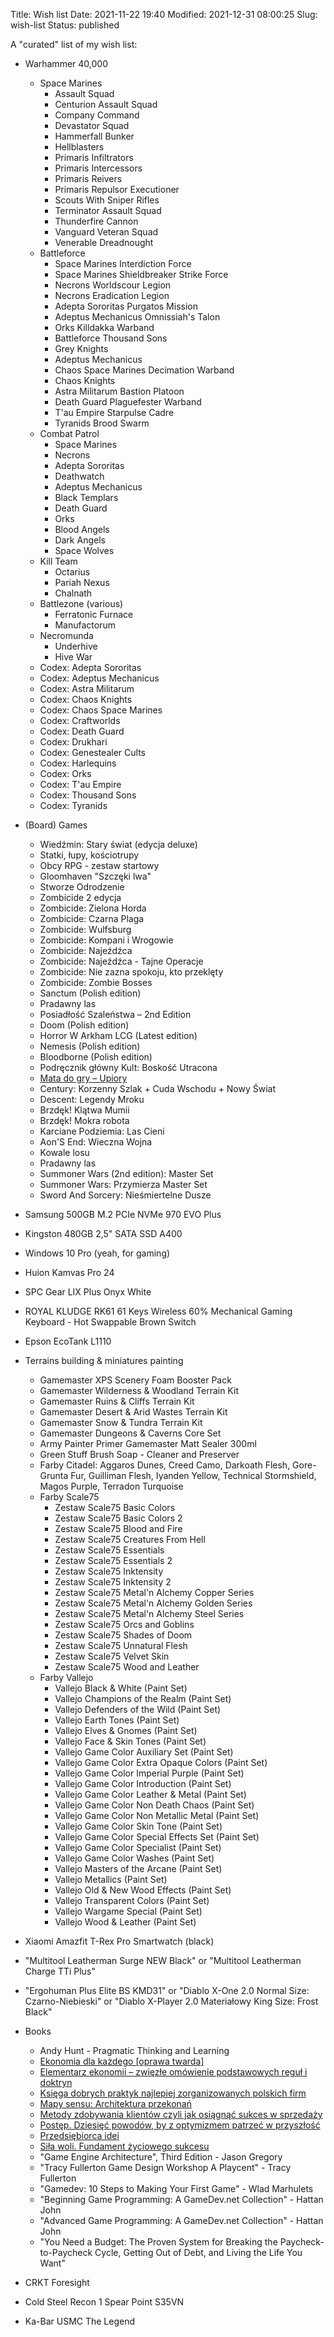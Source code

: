 Title: Wish list
Date: 2021-11-22 19:40
Modified: 2021-12-31 08:00:25
Slug: wish-list
Status: published

A "curated" list of my wish list:

- Warhammer 40,000
    - Space Marines
        - Assault Squad
        - Centurion Assault Squad
        - Company Command
        - Devastator Squad
        - Hammerfall Bunker
        - Hellblasters
        - Primaris Infiltrators
        - Primaris Intercessors
        - Primaris Reivers
        - Primaris Repulsor Executioner
        - Scouts With Sniper Rifles
        - Terminator Assault Squad
        - Thunderfire Cannon
        - Vanguard Veteran Squad
        - Venerable Dreadnought
    - Battleforce
        - Space Marines Interdiction Force
        - Space Marines Shieldbreaker Strike Force
        - Necrons Worldscour Legion
        - Necrons Eradication Legion
        - Adepta Sororitas Purgatos Mission
        - Adeptus Mechanicus Omnissiah's Talon
        - Orks Killdakka Warband
        - Battleforce Thousand Sons
        - Grey Knights
        - Adeptus Mechanicus
        - Chaos Space Marines Decimation Warband
        - Chaos Knights
        - Astra Militarum Bastion Platoon
        - Death Guard Plaguefester Warband
        - T'au Empire Starpulse Cadre
        - Tyranids Brood Swarm
    - Combat Patrol
        - Space Marines
        - Necrons
        - Adepta Sororitas
        - Deathwatch
        - Adeptus Mechanicus
        - Black Templars
        - Death Guard
        - Orks
        - Blood Angels
        - Dark Angels
        - Space Wolves
    - Kill Team
        - Octarius
        - Pariah Nexus
        - Chalnath
    - Battlezone (various)
        - Ferratonic Furnace
        - Manufactorum
    - Necromunda
        - Underhive
        - Hive War
    - Codex: Adepta Sororitas
    - Codex: Adeptus Mechanicus
    - Codex: Astra Militarum
    - Codex: Chaos Knights
    - Codex: Chaos Space Marines
    - Codex: Craftworlds
    - Codex: Death Guard
    - Codex: Drukhari
    - Codex: Genestealer Cults
    - Codex: Harlequins
    - Codex: Orks
    - Codex: T'au Empire
    - Codex: Thousand Sons
    - Codex: Tyranids

- (Board) Games
    - Wiedźmin: Stary świat (edycja deluxe)
    - Statki, łupy, kościotrupy
    - Obcy RPG - zestaw startowy
    - Gloomhaven "Szczęki lwa"
    - Stworze Odrodzenie
    - Zombicide 2 edycja
    - Zombicide: Zielona Horda
    - Zombicide: Czarna Plaga
    - Zombicide: Wulfsburg
    - Zombicide: Kompani i Wrogowie
    - Zombicide: Najeźdźca
    - Zombicide: Najeźdźca - Tajne Operacje
    - Zombicide: Nie zazna spokoju, kto przeklęty
    - Zombicide: Zombie Bosses
    - Sanctum (Polish edition)
    - Pradawny las
    - Posiadłość Szaleństwa – 2nd Edition
    - Doom (Polish edition)
    - Horror W Arkham LCG (Latest edition)
    - Nemesis (Polish edition)
    - Bloodborne (Polish edition)
    - Podręcznik główny Kult: Boskość Utracona
    - [Mata do gry – Upiory](https://whatthefrog.pl/produkt/mata-do-gry-2/)
    - Century: Korzenny Szlak + Cuda Wschodu + Nowy Świat
    - Descent: Legendy Mroku
    - Brzdęk! Klątwa Mumii
    - Brzdęk! Mokra robota
    - Karciane Podziemia: Las Cieni
    - Aon'S End: Wieczna Wojna
    - Kowale losu
    - Pradawny las
    - Summoner Wars (2nd edition): Master Set
    - Summoner Wars: Przymierza Master Set
    - Sword And Sorcery: Nieśmiertelne Dusze
- Samsung 500GB M.2 PCIe NVMe 970 EVO Plus
- Kingston 480GB 2,5" SATA SSD A400
- Windows 10 Pro (yeah, for gaming)
- Huion Kamvas Pro 24
- SPC Gear LIX Plus Onyx White
- ROYAL KLUDGE RK61 61 Keys Wireless 60% Mechanical Gaming Keyboard - Hot Swappable Brown Switch
- Epson EcoTank L1110
- Terrains building & miniatures painting
    - Gamemaster XPS Scenery Foam Booster Pack
    - Gamemaster Wilderness & Woodland Terrain Kit
    - Gamemaster Ruins & Cliffs Terrain Kit
    - Gamemaster Desert & Arid Wastes Terrain Kit
    - Gamemaster Snow & Tundra Terrain Kit
    - Gamemaster Dungeons & Caverns Core Set
    - Army Painter Primer Gamemaster Matt Sealer 300ml
    - Green Stuff Brush Soap - Cleaner and Preserver
    - Farby Citadel: Aggaros Dunes, Creed Camo, Darkoath Flesh, Gore-Grunta Fur, Guilliman Flesh, Iyanden Yellow, Technical Stormshield, Magos Purple, Terradon Turquoise
    - Farby Scale75
        - Zestaw Scale75 Basic Colors
        - Zestaw Scale75 Basic Colors 2
        - Zestaw Scale75 Blood and Fire
        - Zestaw Scale75 Creatures From Hell
        - Zestaw Scale75 Essentials
        - Zestaw Scale75 Essentials 2
        - Zestaw Scale75 Inktensity
        - Zestaw Scale75 Inktensity 2
        - Zestaw Scale75 Metal'n Alchemy Copper Series
        - Zestaw Scale75 Metal'n Alchemy Golden Series
        - Zestaw Scale75 Metal'n Alchemy Steel Series
        - Zestaw Scale75 Orcs and Goblins
        - Zestaw Scale75 Shades of Doom
        - Zestaw Scale75 Unnatural Flesh
        - Zestaw Scale75 Velvet Skin
        - Zestaw Scale75 Wood and Leather
    - Farby Vallejo
        - Vallejo Black & White (Paint Set)
        - Vallejo Champions of the Realm (Paint Set)
        - Vallejo Defenders of the Wild (Paint Set)
        - Vallejo Earth Tones (Paint Set)
        - Vallejo Elves & Gnomes (Paint Set)
        - Vallejo Face & Skin Tones (Paint Set)
        - Vallejo Game Color Auxiliary Set (Paint Set)
        - Vallejo Game Color Extra Opaque Colors (Paint Set)
        - Vallejo Game Color Imperial Purple (Paint Set)
        - Vallejo Game Color Introduction (Paint Set)
        - Vallejo Game Color Leather & Metal (Paint Set)
        - Vallejo Game Color Non Death Chaos (Paint Set)
        - Vallejo Game Color Non Metallic Metal (Paint Set)
        - Vallejo Game Color Skin Tone (Paint Set)
        - Vallejo Game Color Special Effects Set (Paint Set)
        - Vallejo Game Color Specialist (Paint Set)
        - Vallejo Game Color Washes (Paint Set)
        - Vallejo Masters of the Arcane (Paint Set)
        - Vallejo Metallics (Paint Set)
        - Vallejo Old & New Wood Effects (Paint Set)
        - Vallejo Transparent Colors (Paint Set)
        - Vallejo Wargame Special (Paint Set)
        - Vallejo Wood & Leather (Paint Set)
- Xiaomi Amazfit T-Rex Pro Smartwatch (black)
- "Multitool Leatherman Surge NEW Black" or "Multitool Leatherman Charge TTi Plus"
- "Ergohuman Plus Elite BS KMD31" or "Diablo X-One 2.0 Normal Size: Czarno-Niebieski" or "Diablo X-Player 2.0 Materiałowy King Size: Frost Black"
- Books
    - Andy Hunt - Pragmatic Thinking and Learning
    - [Ekonomia dla każdego [oprawa twarda]](https://www.fijor.com/ksiazki/ekonomia-dla-kazdego-2/)
    - [Elementarz ekonomii – zwięzłe omówienie podstawowych reguł i doktryn](https://www.fijor.com/ksiazki/elementarz-ekonomii-zwiezle-omowienie-podstawowych-regul-i-doktryn/)
    - [Księga dobrych praktyk najlepiej zorganizowanych polskich firm](https://www.fijor.com/ksiazki/ksiega-dobrych-praktyk/)
    - [Mapy sensu: Architektura przekonań](https://www.fijor.com/ksiazki/mapy-sensu/)
    - [Metody zdobywania klientów czyli jak osiągnąć sukces w sprzedaży](https://www.fijor.com/ksiazki/metody-zdobywania-klientow-czyli-jak-osiagnac-sukces-w-sprzedazy/)
    - [Postęp. Dziesięć powodów, by z optymizmem patrzeć w przyszłość](https://www.fijor.com/ksiazki/postep-dziesiec-powodow-by-z-optymizmem-patrzec-w-przyszlosc/)
    - [Przedsiębiorca idei](https://www.fijor.com/ksiazki/przedsiebiorca-idei/)
    - [Siła woli. Fundament życiowego sukcesu](https://www.fijor.com/ksiazki/sila-woli/)
    - "Game Engine Architecture", Third Edition - Jason Gregory
    - "Tracy Fullerton Game Design Workshop A Playcent" - Tracy Fullerton
    - "Gamedev: 10 Steps to Making Your First Game" - Wlad Marhulets
    - "Beginning Game Programming: A GameDev.net Collection" - Hattan John
    - "Advanced Game Programming: A GameDev.net Collection" - Hattan John
    - "You Need a Budget: The Proven System for Breaking the Paycheck-to-Paycheck Cycle, Getting Out of Debt, and Living the Life You Want"
- CRKT Foresight
- Cold Steel Recon 1 Spear Point S35VN
- Ka-Bar USMC The Legend
